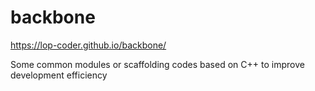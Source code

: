 # backbone

<https://lop-coder.github.io/backbone/>

Some common modules or scaffolding codes based on C++ to improve development efficiency
